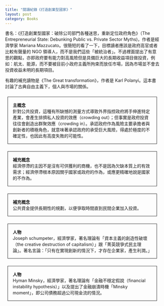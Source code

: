 ```yaml
---
title: "閱讀紀錄《打造創業型國家》"
layout: post
category: Books
---
```


書名：《打造創業型國家：破除公司部門各種迷思，重新定位政府角色》（The Entrepreneurial State: Debunking Public vs. Private Sector Myths)，作者是經濟學家 Mariana Mazzucato。很簡短的看了一下，目標讀者應該是政府高官或者比較有聲量的 NGO 領導人，而不是我們這些「被統治者」。不過裡面提出了有意思的觀點，亦即政府要有能力對高風險但是具備巨大的長期收益項目做投資，例如：航太、能源，而不要被目前小政府主義所拘束而放任市場，因為市場並不會去投資收益未明的長期項目。

有趣的補充讀物是《The Great transformation》，作者是 Karl Polanyi。這本書討論了古典自由主義下，個人與市場的關係。

<style>
.border {
  margin: 1.5rem 0.5rem;
  border: 1px solid;
  display: block;
  padding: 1rem 1rem;
}
</style>

<p class="border"><b>主概念</b><br>針對公共投資，這種有所缺憾的測量方式導致外界指控政府將手伸進特定產業，會產生排擠私人投資的效應（crowding out）；但事實是政府投資往往會創造出群聚效應（crowding in）。承認政府作為風險主要承擔者與創新者的積極角色，就意味著承認政府的承受巨大風險，得處於極度的不確定性，也因此有高度失敗的可能性。</p>

<p class="border"><b>補充概念</b><br>經濟停滯的主因不是沒有可供獲利的商機，也不是因為欠缺本質上的有效需求；經濟停滯根本原因關乎國家或政府的作為，或應更精確地說是國家的不作為。</p>

<p class="border"><b>補充概念</b><br>公共資金提供長期性的規劃，以便爭取時間直到民間企業加入投資。</p>

<p class="border"><b>人物</b><br>Joseph schumpeter，經濟學家，著名理論有「資本主義的創造性破壞（the creative destruction of capitalism）」跟「菁英競爭式民主理論」。著名言論：「只有在實現創新的情況下，才存在企業家，產生利潤。」</p>

<p class="border"><b>人物</b><br>Hyman Minsky，經濟學家，著名理論有「金融不穩定假說（financial instability hypothesis）」以及提出了金融崩潰時機「Minsky moment」，即公司債務超過公司現金流的情況。</p>
